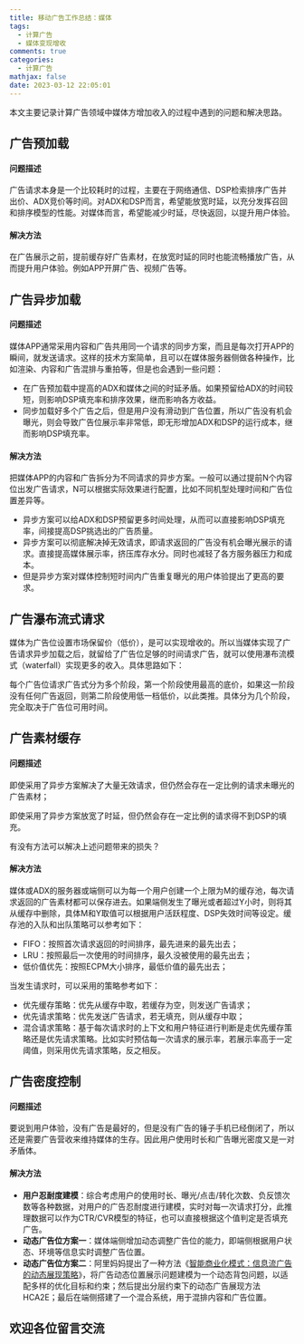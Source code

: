 ```yaml
---
title: 移动广告工作总结：媒体
tags:
  - 计算广告
  - 媒体变现增收
comments: true
categories:
  - 计算广告
mathjax: false
date: 2023-03-12 22:05:01
---
```


本文主要记录计算广告领域中媒体方增加收入的过程中遇到的问题和解决思路。

## 广告预加载

#### 问题描述

广告请求本身是一个比较耗时的过程，主要在于网络通信、DSP检索排序广告并出价、ADX竞价等时间。对ADX和DSP而言，希望能放宽时延，以充分发挥召回和排序模型的性能。对媒体而言，希望能减少时延，尽快返回，以提升用户体验。

#### 解决方法

在广告展示之前，提前缓存好广告素材，在放宽时延的同时也能流畅播放广告，从而提升用户体验。例如APP开屏广告、视频广告等。

## 广告异步加载

#### 问题描述

媒体APP通常采用内容和广告共用同一个请求的同步方案，而且是每次打开APP的瞬间，就发送请求。这样的技术方案简单，且可以在媒体服务器侧做各种操作，比如渲染、内容和广告混排与重拍等，但是也会遇到一些问题：

* 在广告预加载中提高的ADX和媒体之间的时延矛盾。如果预留给ADX的时间较短，则影响DSP填充率和排序效果，继而影响各方收益。
* 同步加载好多个广告之后，但是用户没有滑动到广告位置，所以广告没有机会曝光，则会导致广告位展示率非常低，即无形增加ADX和DSP的运行成本，继而影响DSP填充率。

#### 解决方法

把媒体APP的内容和广告拆分为不同请求的异步方案。一般可以通过提前N个内容位出发广告请求，N可以根据实际效果进行配置，比如不同机型处理时间和广告位置差异等。

* 异步方案可以给ADX和DSP预留更多时间处理，从而可以直接影响DSP填充率，间接提高DSP挑选出的广告质量。
* 异步方案可以彻底解决掉无效请求，即请求返回的广告没有机会曝光展示的请求。直接提高媒体展示率，挤压库存水分。同时也减轻了各方服务器压力和成本。
* 但是异步方案对媒体控制短时间内广告重复曝光的用户体验提出了更高的要求。

## 广告瀑布流式请求

媒体为广告位设置市场保留价（低价），是可以实现增收的。所以当媒体实现了广告请求异步加载之后，就留给了广告位足够的时间请求广告，就可以使用瀑布流模式（waterfall）实现更多的收入。具体思路如下：

每个广告位请求广告式分为多个阶段，第一个阶段使用最高的底价，如果这一阶段没有任何广告返回，则第二阶段使用低一档低价，以此类推。具体分为几个阶段，完全取决于广告位可用时间。

## 广告素材缓存

#### 问题描述

即使采用了异步方案解决了大量无效请求，但仍然会存在一定比例的请求未曝光的广告素材；

即使采用了异步方案放宽了时延，但仍然会存在一定比例的请求得不到DSP的填充。

有没有方法可以解决上述问题带来的损失？

#### 解决方法

媒体或ADX的服务器或端侧可以为每一个用户创建一个上限为M的缓存池，每次请求返回的广告素材都可以保存进去。如果端侧发生了曝光或者超过Y小时，则将其从缓存中删除，具体M和Y取值可以根据用户活跃程度、DSP失效时间等设定。缓存池的入队和出队策略可以参考如下：

* FIFO：按照首次请求返回的时间排序，最先进来的最先出去；
* LRU：按照最后一次使用的时间排序，最久没被使用的最先出去；
* 低价值优先：按照ECPM大小排序，最低价值的最先出去；

当发生请求时，可以采用的策略参考如下：

* 优先缓存策略：优先从缓存中取，若缓存为空，则发送广告请求；
* 优先请求策略：优先发送广告请求，若无填充，则从缓存中取；
* 混合请求策略：基于每次请求时的上下文和用户特征进行判断是走优先缓存策略还是优先请求策略。比如实时预估每一次请求的展示率，若展示率高于一定阈值，则采用优先请求策略，反之相反。

## 广告密度控制

#### 问题描述

要说到用户体验，没有广告是最好的，但是没有广告的锤子手机已经倒闭了，所以还是需要广告营收来维持媒体的生存。因此用户使用时长和广告曝光密度又是一对矛盾体。

#### 解决方法

* **用户忍耐度建模**：综合考虑用户的使用时长、曝光/点击/转化次数、负反馈次数等各种数据，对用户的广告忍耐度进行建模，实时对每一次请求打分，此推理数据可以作为CTR/CVR模型的特征，也可以直接根据这个值判定是否填充广告。
* **动态广告位方案一**：媒体端侧增加动态调整广告位的能力，即端侧根据用户状态、环境等信息实时调整广告位置。
* **动态广告位方案二**：阿里妈妈提出了一种方法《[智能商业化模式：信息流广告的动态展现策略](https://zhuanlan.zhihu.com/p/595145691)》，将广告动态位置展示问题建模为一个动态背包问题，以适配多样的优化目标和约束；然后提出分层约束下的动态广告展现方法HCA2E；最后在端侧搭建了一个混合系统，用于混排内容和广告位置。

## 欢迎各位留言交流


